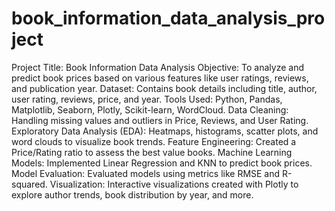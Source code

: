 # book_information_data_analysis_project
Project Title: Book Information Data Analysis
Objective: To analyze and predict book prices based on various features like user ratings, reviews, and publication year.
Dataset: Contains book details including title, author, user rating, reviews, price, and year.
Tools Used: Python, Pandas, Matplotlib, Seaborn, Plotly, Scikit-learn, WordCloud.
Data Cleaning: Handling missing values and outliers in Price, Reviews, and User Rating.
Exploratory Data Analysis (EDA): Heatmaps, histograms, scatter plots, and word clouds to visualize book trends.
Feature Engineering: Created a Price/Rating ratio to assess the best value books.
Machine Learning Models: Implemented Linear Regression and KNN to predict book prices.
Model Evaluation: Evaluated models using metrics like RMSE and R-squared.
Visualization: Interactive visualizations created with Plotly to explore author trends, book distribution by year, and more.
